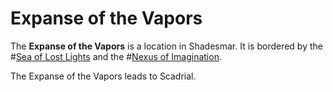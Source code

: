 # Expanse of the Vapors

The **Expanse of the Vapors** is a location in Shadesmar. It is bordered by the #[Sea of Lost Lights](locations/sea-of-lost-lights) and the #[Nexus of Imagination](locations/nexus-of-imagination).

The Expanse of the Vapors leads to Scadrial.
